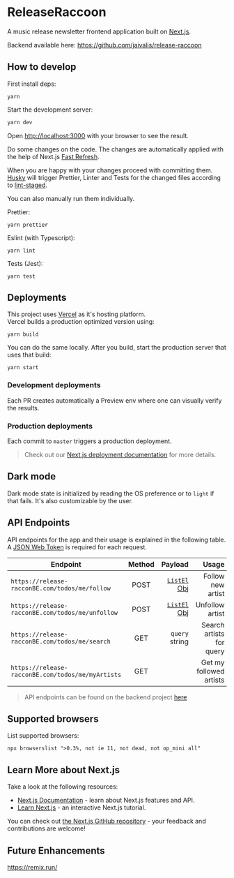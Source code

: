 # ReleaseRaccoon

A music release newsletter frontend application built on [Next.js](https://nextjs.org/).

Backend available here: https://github.com/jaivalis/release-raccoon

## How to develop

First install deps:

```shell
yarn
```

Start the development server:

```bash
yarn dev
```

Open [http://localhost:3000](http://localhost:3000) with your browser to see the result.

Do some changes on the code. The changes are automatically applied with the help of Next.js [Fast Refresh](https://nextjs.org/docs/basic-features/fast-refresh).

When you are happy with your changes proceed with committing them. [Husky](https://github.com/typicode/husky)
will trigger Prettier, Linter and Tests for the changed files according to [lint-staged](https://github.com/okonet/lint-staged).

You can also manually run them individually.

Prettier:

```shell
yarn prettier
```

Eslint (with Typescript):

```shell
yarn lint
```

Tests (Jest):

```shell
yarn test
```

## Deployments

This project uses [Vercel](https://vercel.com/) as it's hosting platform.  
Vercel builds a production optimized version using:

```shell
yarn build
```

You can do the same locally. After you build, start the production server that uses that build:

```shell
yarn start
```

### Development deployments

Each PR creates automatically a Preview env where one can visually verify the results.

### Production deployments

Each commit to `master` triggers a production deployment.

> Check out our [Next.js deployment documentation](https://nextjs.org/docs/deployment) for more details.

## Dark mode

Dark mode state is initialized by reading the OS preference or to `light` if that fails. It's also customizable by the user.

## API Endpoints

API endpoints for the app and their usage is explained in the following table.  
A [JSON Web Token](https://datatracker.ietf.org/doc/html/rfc7519) is required for each request.

| Endpoint                                         | Method |                                                                                                            Payload |                    Usage |
| ------------------------------------------------ | :----: | -----------------------------------------------------------------------------------------------------------------: | -----------------------: |
| `https://release-racconBE.com/todos/me/follow`   |  POST  | [`ListEl` Obj](https://github.com/stavros-liaskos/release-raccoon/blob/master/components/List/List.types.ts#L1-L6) |        Follow new artist |
| `https://release-racconBE.com/todos/me/unfollow` |  POST  | [`ListEl` Obj](https://github.com/stavros-liaskos/release-raccoon/blob/master/components/List/List.types.ts#L1-L6) |          Unfollow artist |
| `https://release-racconBE.com/todos/me/search`   |  GET   |                                                                                                     `query` string | Search artists for query |
| `https://release-racconBE.com/todos/me/myArtists`|  GET   |                                                                                                                    |  Get my followed artists |

> API endpoints can be found on the backend project [here](https://github.com/jaivalis/release-raccoon#readmeTODO)

## Supported browsers

List supported browsers:

```shell
npx browserslist ">0.3%, not ie 11, not dead, not op_mini all"
```

## Learn More about Next.js

Take a look at the following resources:

- [Next.js Documentation](https://nextjs.org/docs) - learn about Next.js features and API.
- [Learn Next.js](https://nextjs.org/learn) - an interactive Next.js tutorial.

You can check out [the Next.js GitHub repository](https://github.com/vercel/next.js/) - your feedback and contributions are welcome!

## Future Enhancements

https://remix.run/
